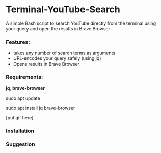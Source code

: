 # Terminal-YouTube-Search

A simple Bash script to search YouTube directly from the terminal using your query and open the results in Brave Browser

### Features:
- takes any number of search terms as arguments
- URL-encodes your query safely (using jq)
- Opens results in Brave Browser

### Requirements:
**jq**, **brave-browser**

sudo apt update

sudo apt install jq brave-browser

[put gif here]

### Installation


### Suggestion 